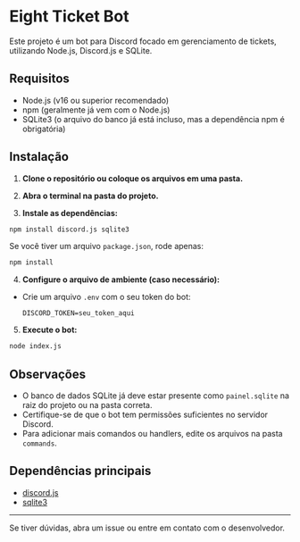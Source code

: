 # Eight Ticket Bot

Este projeto é um bot para Discord focado em gerenciamento de tickets, utilizando Node.js, Discord.js e SQLite.

## Requisitos

- Node.js (v16 ou superior recomendado)
- npm (geralmente já vem com o Node.js)
- SQLite3 (o arquivo do banco já está incluso, mas a dependência npm é obrigatória)

## Instalação

1. **Clone o repositório ou coloque os arquivos em uma pasta.**

2. **Abra o terminal na pasta do projeto.**

3. **Instale as dependências:**

```bash
npm install discord.js sqlite3
```

Se você tiver um arquivo `package.json`, rode apenas:
```bash
npm install
```

4. **Configure o arquivo de ambiente (caso necessário):**

- Crie um arquivo `.env` com o seu token do bot:
  ```env
  DISCORD_TOKEN=seu_token_aqui
  ```

5. **Execute o bot:**

```bash
node index.js
```

## Observações
- O banco de dados SQLite já deve estar presente como `painel.sqlite` na raiz do projeto ou na pasta correta.
- Certifique-se de que o bot tem permissões suficientes no servidor Discord.
- Para adicionar mais comandos ou handlers, edite os arquivos na pasta `commands`.

## Dependências principais
- [discord.js](https://discord.js.org/)
- [sqlite3](https://www.npmjs.com/package/sqlite3)

---

Se tiver dúvidas, abra um issue ou entre em contato com o desenvolvedor.
